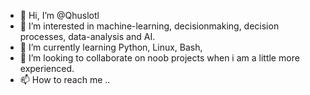 - 👋 Hi, I’m @Qhuslotl
- 👀 I’m interested in machine-learning, decisionmaking, decision processes, data-analysis and AI.
- 🌱 I’m currently learning Python, Linux, Bash,
- 💞️ I’m looking to collaborate on noob projects when i am a little more experienced.  
- 📫 How to reach me ..

<!---
Qhuslotl/Qhuslotl is a ✨ special ✨ repository because its `README.md` (this file) appears on your GitHub profile.
You can click the Preview link to take a look at your changes.
--->
